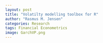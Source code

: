 ```yaml
---
layout: post
title: "Volatilty modelling toolbox for R"
author: "Rasmus M. Jensen"
categories: Research
tags: Financial Econometrics
image: GarchVP.png
---
```

